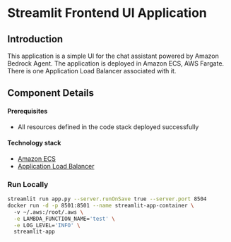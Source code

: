 # Streamlit Frontend UI Application

## Introduction

This application is a simple UI for the chat assistant powered by Amazon Bedrock Agent. The application is deployed in Amazon ECS, AWS Fargate. There is one Application Load Balancer associated with it.

## Component Details

#### Prerequisites

- All resources defined in the code stack deployed successfully

#### Technology stack

- [Amazon ECS](https://aws.amazon.com/ecs/)
- [Application Load Balancer](https://aws.amazon.com/elasticloadbalancing/application-load-balancer/)

### Run Locally

```bash
streamlit run app.py --server.runOnSave true --server.port 8504
docker run -d -p 8501:8501 --name streamlit-app-container \ 
  -v ~/.aws:/root/.aws \
  -e LAMBDA_FUNCTION_NAME='test' \
  -e LOG_LEVEL='INFO' \
  streamlit-app
```



